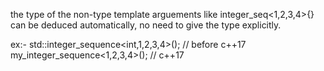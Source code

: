 the type of the non-type template arguements like integer_seq<1,2,3,4>{} can be deduced automatically, no need to give the type explicitly.

ex:- std::integer_sequence<int,1,2,3,4>();  // before c++17
     my_integer_sequence<1,2,3,4>();           // c++17